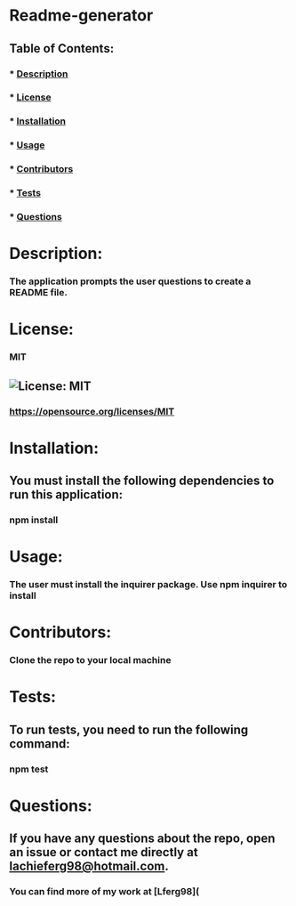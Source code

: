 
  # Readme-generator



  ## Table of Contents:
  ### * [Description](#description)
  ### * [License](#license)
  ### * [Installation](#dependencies)
  ### * [Usage](#usage)
  ### * [Contributors](#contributing)
  ### * [Tests](#tests)
  ### * [Questions](#questions)


# Description:
### The application prompts the user questions to create a README file.

# License:
### MIT
##  ![License: MIT](https://img.shields.io/badge/License-MIT-yellow.svg) 
### https://opensource.org/licenses/MIT

# Installation:
## You must install the following dependencies to run this application: 
### npm install

# Usage:
### The user must install the inquirer package. Use npm inquirer to install

# Contributors:
### Clone the repo to your local machine

# Tests:
## To run tests, you need to run the following command: 
### npm test

# Questions:
## If you have any questions about the repo, open an issue or contact me directly at lachieferg98@hotmail.com.
### You can find more of my work at [Lferg98](
   
